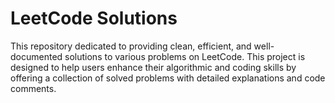 # LeetCode Solutions

 This repository dedicated to providing clean, efficient, and well-documented solutions to various problems on LeetCode. This project is designed to help users enhance their algorithmic and coding skills by offering a collection of solved problems with detailed explanations and code comments.
